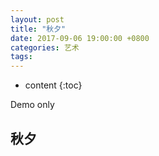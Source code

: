 ```yaml
---
layout: post
title: "秋夕"
date: 2017-09-06 19:00:00 +0800 
categories: 艺术
tags: 
---
```

* content
{:toc}

Demo only

<!-- more -->

## 秋夕

<audio style="height:0;width:0;display:none" autoplay="" src="https://res.wx.qq.com/voice/getvoice?mediaid=MjM5NjU5NDkzMl8yNjUxODI5OTk3"></audio>